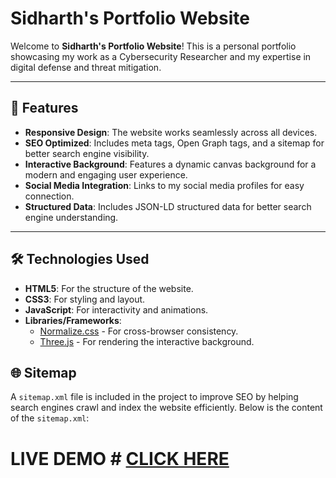 # Sidharth's Portfolio Website

Welcome to **Sidharth's Portfolio Website**! This is a personal portfolio showcasing my work as a Cybersecurity Researcher and my expertise in digital defense and threat mitigation.

---

## 🌟 Features

- **Responsive Design**: The website works seamlessly across all devices.
- **SEO Optimized**: Includes meta tags, Open Graph tags, and a sitemap for better search engine visibility.
- **Interactive Background**: Features a dynamic canvas background for a modern and engaging user experience.
- **Social Media Integration**: Links to my social media profiles for easy connection.
- **Structured Data**: Includes JSON-LD structured data for better search engine understanding.

---

## 🛠️ Technologies Used

- **HTML5**: For the structure of the website.
- **CSS3**: For styling and layout.
- **JavaScript**: For interactivity and animations.
- **Libraries/Frameworks**:
  - [Normalize.css](https://necolas.github.io/normalize.css/) - For cross-browser consistency.
  - [Three.js](https://threejs.org/) - For rendering the interactive background.




## 🌐 Sitemap

A `sitemap.xml` file is included in the project to improve SEO by helping search engines crawl and index the website efficiently. Below is the content of the `sitemap.xml`:

# LIVE DEMO # [CLICK HERE](https://portfolio-resume-91o.pages.dev/)